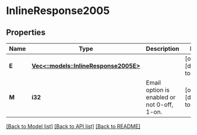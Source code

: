 # InlineResponse2005

## Properties
Name | Type | Description | Notes
------------ | ------------- | ------------- | -------------
**E** | [**Vec<::models::InlineResponse2005E>**](inline_response_200_5_E.md) |  | [optional] [default to null]
**M** | **i32** | Email option is enabled or not 0-off, 1-on. | [optional] [default to null]

[[Back to Model list]](../README.md#documentation-for-models) [[Back to API list]](../README.md#documentation-for-api-endpoints) [[Back to README]](../README.md)


